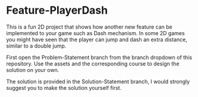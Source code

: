 # Feature-PlayerDash

This is a fun 2D project that shows how another new feature can be implemented to your game such as Dash mechanism. In some 2D games you might have seen that the player can jump and dash an extra distance, similar to a double jump.

First open the Problem-Statement branch from the branch dropdown of this repository. Use the assets and the corresponding course to design the solution on your own. 

The solution is provided in the Solution-Statement branch, I would strongly suggest you to make the solution yourself first.
